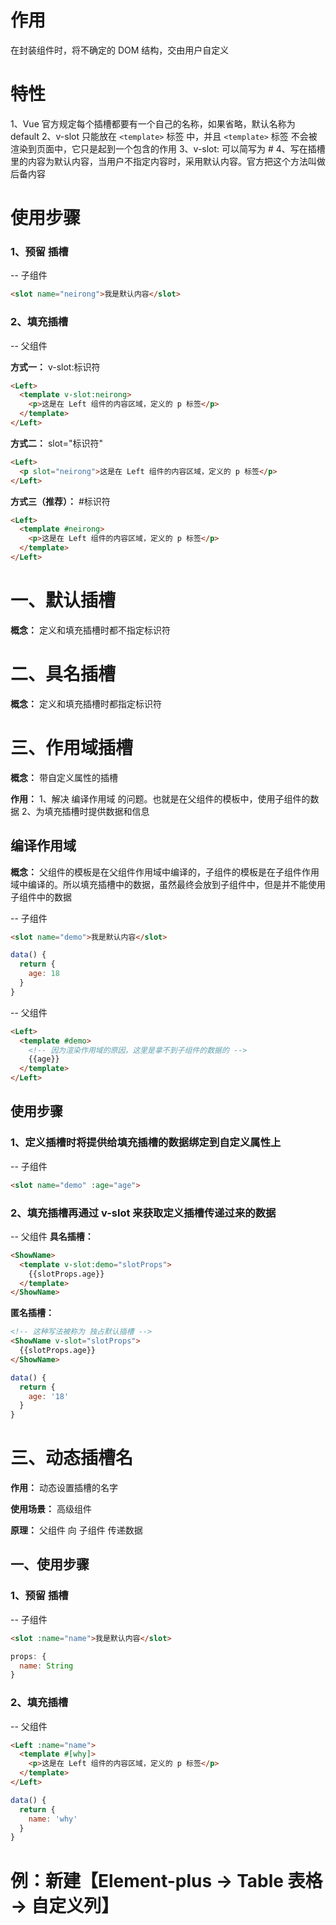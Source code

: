 # 作用
  在封装组件时，将不确定的 DOM 结构，交由用户自定义

# 特性
  1、Vue 官方规定每个插槽都要有一个自己的名称，如果省略，默认名称为 default
  2、v-slot 只能放在 `<template>` 标签 中，并且 `<template>` 标签 不会被渲染到页面中，它只是起到一个包含的作用
  3、v-slot: 可以简写为 #
  4、写在插槽里的内容为默认内容，当用户不指定内容时，采用默认内容。官方把这个方法叫做 后备内容

# 使用步骤
  ### 1、预留 插槽
  -- 子组件
  ```html
  <slot name="neirong">我是默认内容</slot>
  ```

  ### 2、填充插槽
  -- 父组件

  **方式一：** v-slot:标识符
  ```html
  <Left>
    <template v-slot:neirong>
      <p>这是在 Left 组件的内容区域，定义的 p 标签</p>
    </template>
  </Left>
  ```

  **方式二：** slot="标识符"
  ```html
  <Left>
    <p slot="neirong">这是在 Left 组件的内容区域，定义的 p 标签</p>
  </Left>
  ```

   **方式三（推荐）：** #标识符
  ```html
  <Left>
    <template #neirong>
      <p>这是在 Left 组件的内容区域，定义的 p 标签</p>
    </template>
  </Left>
  ```


# 一、默认插槽
  **概念：** 定义和填充插槽时都不指定标识符

# 二、具名插槽
  **概念：** 定义和填充插槽时都指定标识符

# 三、作用域插槽
  **概念：** 带自定义属性的插槽

  **作用：**
  1、解决 编译作用域 的问题。也就是在父组件的模板中，使用子组件的数据
  2、为填充插槽时提供数据和信息

  ## 编译作用域
  **概念：** 父组件的模板是在父组件作用域中编译的，子组件的模板是在子组件作用域中编译的。所以填充插槽中的数据，虽然最终会放到子组件中，但是并不能使用子组件中的数据

  -- 子组件
  ```html
  <slot name="demo">我是默认内容</slot>
  ```

  ```js
  data() {
    return {
      age: 18
    }
  }
  ```

  -- 父组件
  ```html
  <Left>
    <template #demo>
      <!-- 因为渲染作用域的原因，这里是拿不到子组件的数据的 -->
      {{age}}
    </template>
  </Left>
  ```

  ## 使用步骤
  ### 1、定义插槽时将提供给填充插槽的数据绑定到自定义属性上
  -- 子组件
  ```html
  <slot name="demo" :age="age">
  ```

  ### 2、填充插槽再通过 v-slot 来获取定义插槽传递过来的数据
  -- 父组件
  **具名插槽：**
  ```html
  <ShowName>
    <template v-slot:demo="slotProps">
      {{slotProps.age}}
    </template>
  </ShowName>
  ```

  **匿名插槽：**
  ```html
  <!-- 这种写法被称为 独占默认插槽 -->
  <ShowName v-slot="slotProps">
    {{slotProps.age}}
  </ShowName>
  ```

  ```js
  data() {
    return {
      age: '18'
    }
  }
  ```

# 三、动态插槽名
  **作用：** 动态设置插槽的名字

  **使用场景：** 高级组件

  **原理：** 父组件 向 子组件 传递数据

  ## 一、使用步骤
  ### 1、预留 插槽
  -- 子组件
  ```html
  <slot :name="name">我是默认内容</slot>
  ```

  ```js
  props: {
    name: String
  }
  ```

  ### 2、填充插槽
  -- 父组件
  ```html
  <Left :name="name">
    <template #[why]>
      <p>这是在 Left 组件的内容区域，定义的 p 标签</p>
    </template>
  </Left>
  ```

  ```js
  data() {
    return {
      name: 'why'
    }
  }
  ```

# 例：新建【Element-plus → Table 表格 → 自定义列】